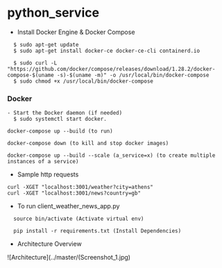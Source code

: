# python_service

- Install Docker Engine & Docker Compose
```
  $ sudo apt-get update
  $ sudo apt-get install docker-ce docker-ce-cli containerd.io

  $ sudo curl -L "https://github.com/docker/compose/releases/download/1.28.2/docker-compose-$(uname -s)-$(uname -m)" -o /usr/local/bin/docker-compose
  $ sudo chmod +x /usr/local/bin/docker-compose
```
### Docker
```
- Start the Docker daemon (if needed)
  $ sudo systemctl start docker.

docker-compose up --build (to run)

docker-compose down (to kill and stop docker images)

docker-compose up --build --scale (a_service=x) (to create multiple instances of a service)
```

- Sample http requests
```
curl -XGET "localhost:3001/weather?city=athens"
curl -XGET "localhost:3001/news?country=gb"
```
- To run client_weather_news_app.py
```
  source bin/activate (Activate virtual env)

  pip install -r requirements.txt (Install Dependencies)
```

- Architecture Overview

![Architecture](../master/(Screenshot_1.jpg)
